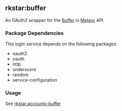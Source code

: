 ## rkstar:buffer

An OAuth2 wrapper for the [Buffer](http://bufferapp.com) in [Meteor](http://meteor.com) API

### Package Dependencies

This login service depends on the following packages:
* oauth2
* oauth
* http
* underscore
* random
* service-configuration

### Usage

See [rkstar:accounts-buffer](https://github.com/rkstar/accounts-buffer)